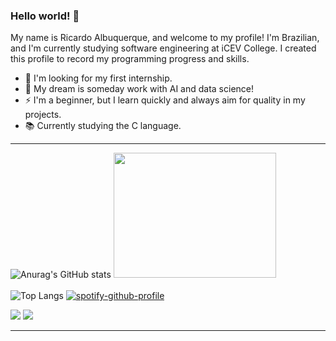### Hello world! 👋
My name is Ricardo Albuquerque, and welcome to my profile! I'm Brazilian, and I'm currently studying software engineering at iCEV College. I created this profile to record my programming progress and skills.

- 🔭 I'm looking for my first internship.
- 🤖 My dream is someday work with AI and data science!
- ⚡ I'm a beginner, but I learn quickly and always aim for quality in my projects.
- 📚 Currently studying the C language.
______________________________________

![Anurag's GitHub stats](https://github-readme-stats.vercel.app/api?username=keydnss&show_icons=false&theme=dark) 
<img
  src="https://github.com/keydnss/keydnss/assets/162588790/1be68431-e2b9-4f4b-a1a3-6fc8f0de3fdf"
  width="260"
  height="200" />
\
\
![Top Langs](https://github-readme-stats.vercel.app/api/top-langs/?username=keydnss&hide=javascript,css,scss,html&layout=compact&theme=dark)
[![spotify-github-profile](https://spotify-github-profile.vercel.app/api/view?uid=pepei218&cover_image=true&theme=natemoo-re&show_offline=false&background_color=121212&interchange=false&bar_color=ffffff&bar_color_cover=false)](https://spotify-github-profile.vercel.app/api/view?uid=pepei218&redirect=true)


<div> 
  <a href="https://instagram.com/keydns_" target="_blank"><img src="https://img.shields.io/badge/-Instagram-%23E4405F?style=for-the-badge&logo=instagram&logoColor=white" target="_blank"></a>
  <a href = "mailto:rchard.asc@gmail.com"><img src="https://img.shields.io/badge/-Gmail-%23333?style=for-the-badge&logo=gmail&logoColor=white" target="_blank"></a> 
</div>

______________________________________

